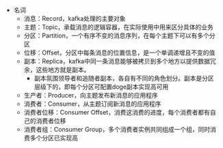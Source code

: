 - 名词
	- 消息：Record，kafka处理的主要对象
	- 主题：Topic，承载消息的逻辑容器，在实际使用中用来区分具体的业务
	- 分区：Partition，一个有序不变的消息序列，在每个主题下可以有多个分区
	- 位移：Offset，分区中每条消息的位置信息，是一个单调递增且不变的值
	- 副本：Replica，kafka中同一条消息能够被拷贝到多个地方以提供数据冗余，这些地方就是副本。
		- 副本氛围领导者和追随者副本，各自有不同的角色划分。副本是分区层级下的，即每个分区可配置doge副本实现高可用
	- 生产者：Producer，向主题发布新消息的应用程序
	- 消费者：Consumer，从主题订阅新消息的应用程序
	- 消费者位移：Consumer Offset，消费这消费的进度，每个消费者都有自己的消费者位移
	- 消费者组：Consumer Group，多个消费者实例共同组成一个组，同时消费多个分区已实现高